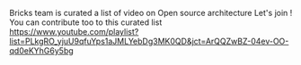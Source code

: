 Bricks team is curated a list of video on Open source architecture
Let's join !
You can contribute too to this curated list
https://www.youtube.com/playlist?list=PLkgRO_yjuU9qfuYps1aJMLYebDg3MK0QD&jct=ArQQZwBZ-04ev-OO-qd0eKYhG6y5bg
